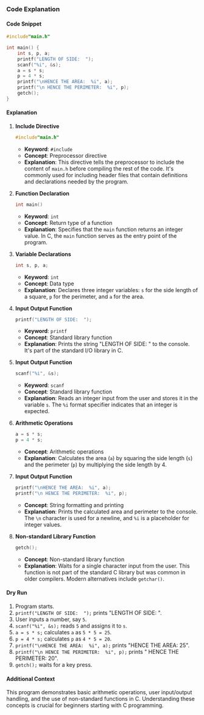 ### Code Explanation

#### Code Snippet

```c
#include"main.h"

int main() {
    int s, p, a;
    printf("LENGTH OF SIDE:  ");
    scanf("%i", &s);
    a = s * s;
    p = 4 * s;
    printf("\nHENCE THE AREA:  %i", a);
    printf("\n HENCE THE PERIMETER:  %i", p);
    getch();
}
```

#### Explanation

1. **Include Directive**

   ```c
   #include"main.h"
   ```

   -  **Keyword**: `#include`
   -  **Concept**: Preprocessor directive
   -  **Explanation**: This directive tells the preprocessor to include the content of `main.h` before compiling the rest of the code. It's commonly used for including header files that contain definitions and declarations needed by the program.

2. **Function Declaration**

   ```c
   int main()
   ```

   -  **Keyword**: `int`
   -  **Concept**: Return type of a function
   -  **Explanation**: Specifies that the `main` function returns an integer value. In C, the `main` function serves as the entry point of the program.

3. **Variable Declarations**

   ```c
   int s, p, a;
   ```

   -  **Keyword**: `int`
   -  **Concept**: Data type
   -  **Explanation**: Declares three integer variables: `s` for the side length of a square, `p` for the perimeter, and `a` for the area.

4. **Input Output Function**

   ```c
   printf("LENGTH OF SIDE:  ");
   ```

   -  **Keyword**: `printf`
   -  **Concept**: Standard library function
   -  **Explanation**: Prints the string "LENGTH OF SIDE: " to the console. It's part of the standard I/O library in C.

5. **Input Output Function**

   ```c
   scanf("%i", &s);
   ```

   -  **Keyword**: `scanf`
   -  **Concept**: Standard library function
   -  **Explanation**: Reads an integer input from the user and stores it in the variable `s`. The `%i` format specifier indicates that an integer is expected.

6. **Arithmetic Operations**

   ```c
   a = s * s;
   p = 4 * s;
   ```

   -  **Concept**: Arithmetic operations
   -  **Explanation**: Calculates the area (`a`) by squaring the side length (`s`) and the perimeter (`p`) by multiplying the side length by 4.

7. **Input Output Function**

   ```c
   printf("\nHENCE THE AREA:  %i", a);
   printf("\n HENCE THE PERIMETER:  %i", p);
   ```

   -  **Concept**: String formatting and printing
   -  **Explanation**: Prints the calculated area and perimeter to the console. The `\n` character is used for a newline, and `%i` is a placeholder for integer values.

8. **Non-standard Library Function**
   ```c
   getch();
   ```
   -  **Concept**: Non-standard library function
   -  **Explanation**: Waits for a single character input from the user. This function is not part of the standard C library but was common in older compilers. Modern alternatives include `getchar()`.

#### Dry Run

1. Program starts.
2. `printf("LENGTH OF SIDE:  ");` prints "LENGTH OF SIDE: ".
3. User inputs a number, say `5`.
4. `scanf("%i", &s);` reads `5` and assigns it to `s`.
5. `a = s * s;` calculates `a` as `5 * 5 = 25`.
6. `p = 4 * s;` calculates `p` as `4 * 5 = 20`.
7. `printf("\nHENCE THE AREA:  %i", a);` prints "HENCE THE AREA: 25".
8. `printf("\n HENCE THE PERIMETER:  %i", p);` prints " HENCE THE PERIMETER: 20".
9. `getch();` waits for a key press.

#### Additional Context

This program demonstrates basic arithmetic operations, user input/output handling, and the use of non-standard functions in C. Understanding these concepts is crucial for beginners starting with C programming.
